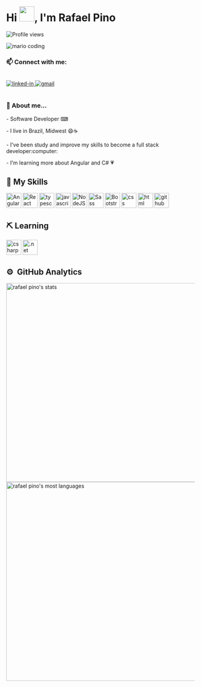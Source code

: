 <h1 align="left">Hi <img src="https://raw.githubusercontent.com/kaueMarques/kaueMarques/master/hi.gif" width="40">, I'm Rafael Pino</h1>
<p align="left"> <img src="https://komarev.com/ghpvc/?username=rafaeldsmp&color=yellow" alt="Profile views"/> </p>
<div>
  <img
    src="https://i.imgur.com/1ZvVkDc.gif" 
    alt="mario coding"/>
</div>

<div>
  <h3>
    📫 Connect with me:
  </h3>
  <br />
  <a href="https://www.linkedin.com/in/rafael-pino-739442a3/">
    <img 
      src="https://img.shields.io/badge/Linkedin-0077B5?style=for-the-badge&amp;logo=LinkedIn&amp;logoColor=white" 
      alt="linked-in">
  </a>
  <a href="mailto:rafaeltsd@gmail.com">
    <img 
      src="https://img.shields.io/badge/Gmail-D14836?style=for-the-badge&amp;logo=Gmail&amp;logoColor=white" alt="gmail">
  </a>
  
</div>

<br>

<h3> 📁 About me...</h3>
<div>
  <p>- Software Developer ⌨ </p>
  <p>- I live in Brazil, Midwest 😄☕</p>
  <p>- I've been study and improve my skills to become a full stack developer:computer: 
  <p> - I'm learning more about Angular and C# 💗</p>
</div>

## 🧠 My Skills
<div>
<img src="https://cdn.jsdelivr.net/gh/devicons/devicon/icons/angularjs/angularjs-original.svg" alt="Angular" width="40" height="40" style="max-width:100%;">
<img src="https://cdn.jsdelivr.net/gh/devicons/devicon/icons/react/react-original.svg" alt="React" width="40" height="40" style="max-width:100%;" />
<img src="https://cdn.icon-icons.com/icons2/2107/PNG/512/file_type_typescript_official_icon_130107.png" alt="typescript" width="40" height="40" style="max-width:100%;"></img>
<img src="https://cdn.icon-icons.com/icons2/2108/PNG/512/javascript_icon_130900.png" alt="javascript" width="40" height="40" style="max-width:100%;"></img>
<img src="https://cdn.jsdelivr.net/gh/devicons/devicon/icons/nodejs/nodejs-original.svg" alt="NodeJS" width="40" height="40" style="max-width:100%;"></img>
<img src="https://cdn.jsdelivr.net/gh/devicons/devicon/icons/sass/sass-original.svg" alt="Sass" width="40" height="40" style="max-width:100%;"></img>
<img src="https://cdn.jsdelivr.net/gh/devicons/devicon/icons/bootstrap/bootstrap-original-wordmark.svg" alt="Bootstrap" width="40" height="40" style="max-width:100%;"></img>
<img src="https://cdn.icon-icons.com/icons2/2107/PNG/512/file_type_css_icon_130661.png" alt="css" width="40" height="40" style="max-width:100%;"></img>
<img src="https://cdn.icon-icons.com/icons2/2415/PNG/512/html_original_wordmark_logo_icon_146478.png" alt="html" width="40" height="40" style="max-width:100%;"></img>
<img src="https://cdn.icon-icons.com/icons2/936/PNG/512/github-logo_icon-icons.com_73546.png" alt="github" width="40" height="40" style="max-width:100%;"></img>
</div>

## ⛏ Learning
<div>
<img src="https://cdn.jsdelivr.net/gh/devicons/devicon/icons/csharp/csharp-original.svg" alt="csharp" width="40" height="40" style=max-width:100% />
<img src="https://cdn.jsdelivr.net/gh/devicons/devicon/icons/dot-net/dot-net-original.svg" alt=".net" width="40" height="40" style="max-width:100%;" />

</div>

## ⚙️ &nbsp;GitHub Analytics

<p align="left">
<img width="530em" src="https://github-readme-stats.vercel.app/api?username=rafaeldsmp&show_icons=true&theme=vision-friendly-dark" alt="rafael pino's stats"/>
<img width="530em" src="https://github-readme-stats.vercel.app/api/top-langs/?username=rafaeldsmp&layout=compact&theme=vision-friendly-dark" alt="rafael pino's most languages"/>
</p>
